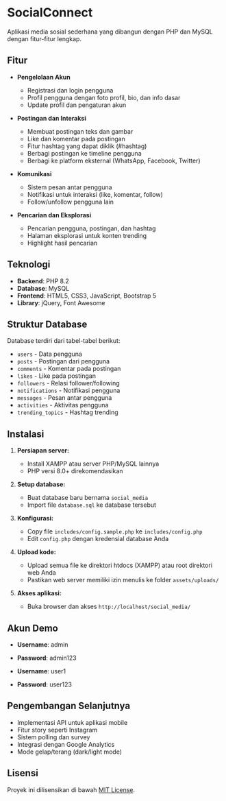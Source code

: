 # SocialConnect

Aplikasi media sosial sederhana yang dibangun dengan PHP dan MySQL dengan fitur-fitur lengkap.

## Fitur

- **Pengelolaan Akun**
  - Registrasi dan login pengguna
  - Profil pengguna dengan foto profil, bio, dan info dasar
  - Update profil dan pengaturan akun

- **Postingan dan Interaksi**
  - Membuat postingan teks dan gambar
  - Like dan komentar pada postingan
  - Fitur hashtag yang dapat diklik (#hashtag)
  - Berbagi postingan ke timeline pengguna
  - Berbagi ke platform eksternal (WhatsApp, Facebook, Twitter)

- **Komunikasi**
  - Sistem pesan antar pengguna
  - Notifikasi untuk interaksi (like, komentar, follow)
  - Follow/unfollow pengguna lain

- **Pencarian dan Eksplorasi**
  - Pencarian pengguna, postingan, dan hashtag
  - Halaman eksplorasi untuk konten trending
  - Highlight hasil pencarian

## Teknologi

- **Backend**: PHP 8.2
- **Database**: MySQL
- **Frontend**: HTML5, CSS3, JavaScript, Bootstrap 5
- **Library**: jQuery, Font Awesome

## Struktur Database

Database terdiri dari tabel-tabel berikut:
- `users` - Data pengguna
- `posts` - Postingan dari pengguna
- `comments` - Komentar pada postingan
- `likes` - Like pada postingan
- `followers` - Relasi follower/following
- `notifications` - Notifikasi pengguna
- `messages` - Pesan antar pengguna
- `activities` - Aktivitas pengguna
- `trending_topics` - Hashtag trending

## Instalasi

1. **Persiapan server:**
   - Install XAMPP atau server PHP/MySQL lainnya
   - PHP versi 8.0+ direkomendasikan

2. **Setup database:**
   - Buat database baru bernama `social_media`
   - Import file `database.sql` ke database tersebut

3. **Konfigurasi:**
   - Copy file `includes/config.sample.php` ke `includes/config.php`
   - Edit `config.php` dengan kredensial database Anda

4. **Upload kode:**
   - Upload semua file ke direktori htdocs (XAMPP) atau root direktori web Anda
   - Pastikan web server memiliki izin menulis ke folder `assets/uploads/`

5. **Akses aplikasi:**
   - Buka browser dan akses `http://localhost/social_media/`

## Akun Demo

- **Username**: admin
- **Password**: admin123

- **Username**: user1
- **Password**: user123

## Pengembangan Selanjutnya

- Implementasi API untuk aplikasi mobile
- Fitur story seperti Instagram
- Sistem polling dan survey
- Integrasi dengan Google Analytics
- Mode gelap/terang (dark/light mode)

## Lisensi

Proyek ini dilisensikan di bawah [MIT License](LICENSE).